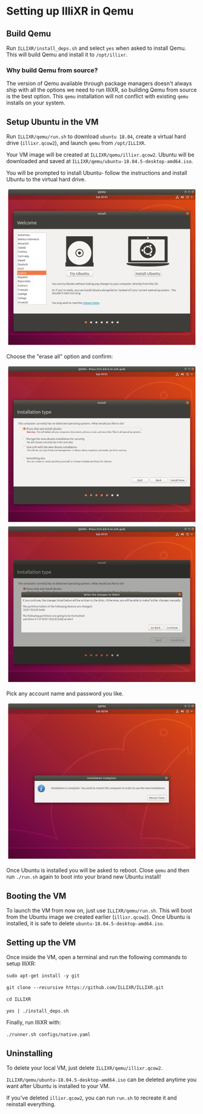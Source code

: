 # Setting up IlliXR in Qemu

## Build Qemu
Run `ILLIXR/install_deps.sh` and select `yes` when asked to install Qemu. This will build Qemu and install it to `/opt/illixr`. 

### Why build Qemu from source?
The version of Qemu available through package managers doesn't always ship with all the options we need to run IlliXR, so building Qemu from source is the best option. This `qemu` installation will not conflict with existing `qemu` installs on your system.

## Setup Ubuntu in the VM
Run `ILLIXR/qemu/run.sh` to download `ubuntu 18.04`, create a virtual hard drive (`illixr.qcow2`), and launch `qemu` from `/opt/ILLIXR`.

Your VM image will be created at `ILLIXR/qemu/illixr.qcow2`.
Ubuntu will be downloaded and saved at `ILLIXR/qemu/ubuntu-18.04.5-desktop-amd64.iso`.

You will be prompted to install Ubuntu- follow the instructions and install Ubuntu to the virtual hard drive. 

![ubuntu-main-screen](images/1-install-en.png)

Choose the "erase all" option and confirm:

![ubuntu-erase-all](images/2-erase-all.png)
![ubuntu-continue](images/3-continue.png)

Pick any account name and password you like.

![ubuntu-reboot](images/4-done.png)

Once Ubuntu is installed you will be asked to reboot. Close `qemu` and then run `./run.sh` again to boot into your brand new Ubuntu install!

## Booting the VM
To launch the VM from now on, just use `ILLIXR/qemu/run.sh`. This will boot from the Ubuntu image we created earlier (`illixr.qcow2`). Once Ubuntu is installed, it is safe to delete `ubuntu-18.04.5-desktop-amd64.iso`.

## Setting up the VM
Once inside the VM, open a terminal and run the following commands to setup IlliXR:

`sudo apt-get install -y git`

`git clone --recursive https://github.com/ILLIXR/ILLIXR.git`

`cd ILLIXR`

`yes | ./install_deps.sh`

Finally, run IlliXR with:

`./runner.sh configs/native.yaml`

## Uninstalling
To delete your local VM, just delete `ILLIXR/qemu/illixr.qcow2`.

`ILLIXR/qemu/ubuntu-18.04.5-desktop-amd64.iso` can be deleted anytime you want after Ubuntu is installed to your VM.

If you've deleted `illixr.qcow2`, you can run `run.sh` to recreate it and reinstall everything.
